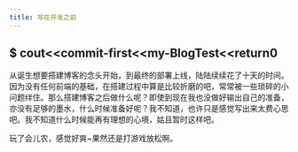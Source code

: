 ```yaml
---
title: 写在开发之前
---
```

$ cout<<commit-first<<my-BlogTest<<return0
---
从诞生想要搭建博客的念头开始，到最终的部署上线，陆陆续续花了十天的时间。因为没有任何前端的基础，在搭建过程中算是比较折磨的吧，常常被一些琐碎的小问题绊住。那么搭建博客之后做什么呢？即使到现在我也没做好输出自己的准备，亦没有足够的墨水，什么时候准备好呢？我不知道，也许只是感觉写出来太费心思吧。我不知道什么时候能再有理想的心境，姑且暂时这样吧。

玩了会儿农，感觉好爽~果然还是打游戏放松啊。